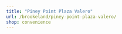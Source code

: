```yaml
---
title: "Piney Point Plaza Valero"
url: /brookeland/piney-point-plaza-valero/
shop: convenience
---
```


